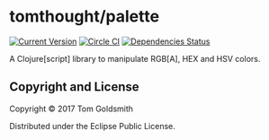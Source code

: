 # tomthought/palette

[![Current Version](https://img.shields.io/clojars/v/tomthought/palette.svg)](https://clojars.org/tomthought/palette)
[![Circle CI](https://circleci.com/gh/tomthought/palette.svg?style=shield)](https://circleci.com/gh/tomthought/palette)
[![Dependencies Status](https://jarkeeper.com/tomthought/palette/status.svg)](https://jarkeeper.com/tomthought/palette)

A Clojure[script] library to manipulate RGB[A], HEX and HSV colors.

## Copyright and License

Copyright © 2017 Tom Goldsmith

Distributed under the Eclipse Public License.
